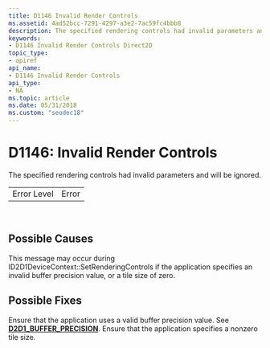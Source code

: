 ```yaml
---
title: D1146 Invalid Render Controls
ms.assetid: 4ad52bcc-7291-4297-a3e2-7ac59fc4bbb8
description: The specified rendering controls had invalid parameters and will be ignored.
keywords:
- D1146 Invalid Render Controls Direct2D
topic_type:
- apiref
api_name:
- D1146 Invalid Render Controls
api_type:
- NA
ms.topic: article
ms.date: 05/31/2018
ms.custom: "seodec18"
---
```


# D1146: Invalid Render Controls

The specified rendering controls had invalid parameters and will be ignored.



|             |       |
|-------------|-------|
| Error Level | Error |



 

## Possible Causes

This message may occur during ID2D1DeviceContext::SetRenderingControls if the application specifies an invalid buffer precision value, or a tile size of zero.

## Possible Fixes

Ensure that the application uses a valid buffer precision value. See [**D2D1\_BUFFER\_PRECISION**](/windows/desktop/api/D2d1_1/ne-d2d1_1-d2d1_buffer_precision). Ensure that the application specifies a nonzero tile size.

 

 





